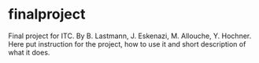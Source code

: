 # finalproject
Final project for ITC. By B. Lastmann, J. Eskenazi, M. Allouche, Y. Hochner.
Here put instruction for the project, how to use it and short description of what it does.

